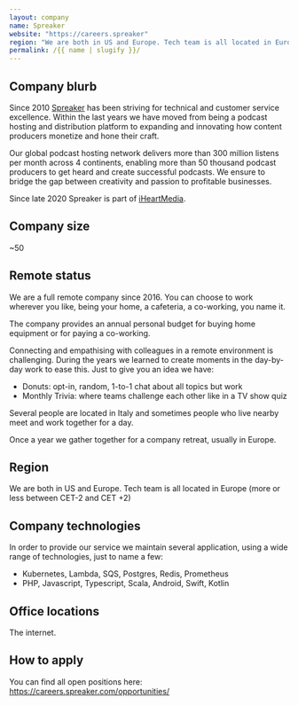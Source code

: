 ```yaml
---
layout: company
name: Spreaker
website: "https://careers.spreaker"
region: "We are both in US and Europe. Tech team is all located in Europe (more or less between CET-2 and CET +2)"
permalink: /{{ name | slugify }}/
---
```


## Company blurb

Since 2010 [Spreaker](https://www.spreaker.com/)  has been striving for technical and customer service excellence. Within the last years we have moved from being a podcast hosting and distribution platform to expanding and innovating how content producers monetize and hone their craft. 

Our global podcast hosting network delivers more than 300 million listens per month across 4 continents, enabling more than 50 thousand podcast producers to get heard and create successful podcasts. We ensure to bridge the gap between creativity and passion to profitable businesses.

Since late 2020 Spreaker is part of [iHeartMedia](https://www.iheartmedia.com/). 

## Company size

~50 

## Remote status

We are a full remote company since 2016. You can choose to work wherever you like, being your home, a cafeteria, a co-working, you name it.

The company provides an annual personal budget for buying home equipment or for paying a co-working.

Connecting and empathising with colleagues in a remote environment is challenging. During the years we learned to create moments in the day-by-day work to ease this. Just to give you an idea we have: 
- Donuts: opt-in, random, 1-to-1 chat about all topics but work
- Monthly Trivia: where teams challenge each other like in a TV show quiz

Several people are located in Italy and sometimes people who live nearby meet and work together for a day. 

Once a year we gather together for a company retreat, usually in Europe.

## Region

We are both in US and Europe. Tech team is all located in Europe (more or less between CET-2 and CET +2)

## Company technologies

In order to provide our service we maintain several application, using a wide range of technologies, just to name a few: 
- Kubernetes, Lambda, SQS, Postgres, Redis, Prometheus
- PHP, Javascript, Typescript, Scala, Android, Swift, Kotlin

## Office locations

The internet. 

## How to apply

You can find all open positions here: https://careers.spreaker.com/opportunities/